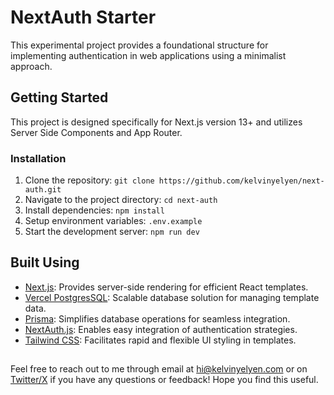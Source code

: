 # NextAuth Starter 

This experimental project provides a foundational structure for implementing authentication in web applications using a minimalist approach.

## Getting Started

This project is designed specifically for Next.js version 13+ and utilizes Server Side Components and App Router.

### Installation

1. Clone the repository: `git clone https://github.com/kelvinyelyen/next-auth.git`
2. Navigate to the project directory: `cd next-auth`
3. Install dependencies: `npm install`
4. Setup environment variables: `.env.example`
4. Start the development server: `npm run dev`

## Built Using
- [Next.js](https://nextjs.org/): Provides server-side rendering for efficient React templates.
- [Vercel PostgresSQL](https://vercel.com/): Scalable database solution for managing template data.
- [Prisma](https://www.prisma.io/): Simplifies database operations for seamless integration.
- [NextAuth.js](https://next-auth.js.org/): Enables easy integration of authentication strategies.
- [Tailwind CSS](https://tailwindcss.com/): Facilitates rapid and flexible UI styling in templates.

##
Feel free to reach out to me through email at [hi@kelvinyelyen.com](kelvinyelyen@gmail.com) or on [Twitter/X](https://twitter.com/kelvinyelyen) if you have any questions or feedback! Hope you find this useful.

